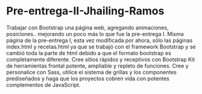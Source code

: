 # Pre-entrega-II-Jhailing-Ramos
Trabajar con Bootstrap una página web, agregando animaciones, posiciones.. mejorando un poco más lo que fue la pre-entrega I.
Misma página de la pre-entrega I, esta vez modificada por ahora, sólo las páginas index.html y recetas.html ya que se trabajó con el framework Bootstrap y se cambió toda 
la parte de html debido a que el formato bootstrap es completamente diferente.
Cree sitios rápidos y receptivos con Bootstrap
Kit de herramientas frontal potente, ampliable y repleto de funciones. Cree y personalice con Sass, utilice el sistema de grillas y los componentes prediseñados y 
haga que los proyectos cobren vida con potentes complementos de JavaScript.
